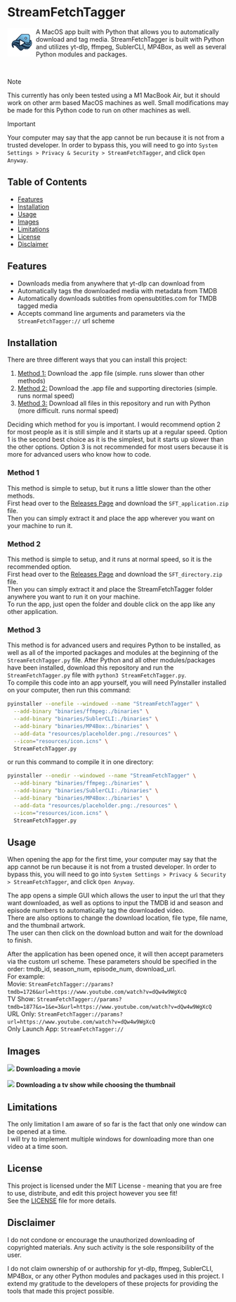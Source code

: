 # StreamFetchTagger

<img align="left" height="65vw" src="resources/StreamFetchTagger_icon_cropped.png">

A MacOS app built with Python that allows you to automatically download and tag media. StreamFetchTagger is built with Python and utilizes yt-dlp, ffmpeg, SublerCLI, MP4Box, as well as several Python modules and packages.

</br>

> [!NOTE]  
> This currently has only been tested using a M1 MacBook Air, but it should work on other arm based MacOS machines as well. Small modifications may be made for this Python code to run on other machines as well.

> [!IMPORTANT]  
> Your computer may say that the app cannot be run because it is not from a trusted developer. In order to bypass this, you will need to go into `System Settings > Privacy & Security > StreamFetchTagger`, and click `Open Anyway`.
## Table of Contents

- [Features](#features)
- [Installation](#installation)
- [Usage](#usage)
- [Images](#images)
- [Limitations](#limitations)
- [License](#license)
- [Disclaimer](#disclaimer)

## Features

- Downloads media from anywhere that yt-dlp can download from
- Automatically tags the downloaded media with metadata from TMDB
- Automatically downloads subtitles from opensubtitles.com for TMDB tagged media
- Accepts command line arguments and parameters via the `StreamFetchTagger://` url scheme

## Installation

There are three different ways that you can install this project:  
1. [Method 1:](#method-1) Download the .app file (simple. runs slower than other methods)
2. [Method 2:](#method-2) Download the .app file and supporting directories (simple. runs normal speed)
3. [Method 3:](#method-3) Download all files in this repository and run with Python (more difficult. runs normal speed)  

Deciding which method for you is important. I would recommend option 2 for most people as it is still simple and it starts up at a regular speed. Option 1 is the second best choice as it is the simplest, but it starts up slower than the other options. Option 3 is not recommended for most users because it is more for advanced users who know how to code.

### Method 1

This method is simple to setup, but it runs a little slower than the other methods.  
First head over to the [Releases Page](../../releases/latest) and download the `SFT_application.zip` file.  
Then you can simply extract it and place the app wherever you want on your machine to run it.

### Method 2

This method is simple to setup, and it runs at normal speed, so it is the recommended option.  
First head over to the [Releases Page](../../releases/latest) and download the `SFT_directory.zip` file.  
Then you can simply extract it and place the StreamFetchTagger folder anywhere you want to run it on your machine.  
To run the app, just open the folder and double click on the app like any other application.  

### Method 3

This method is for advanced users and requires Python to be installed, as well as all of the imported packages and modules at the beginning of the `StreamFetchTagger.py` file. After Python and all other modules/packages have been installed, download this repository and run the `StreamFetchTagger.py` file with `python3 StreamFetchTagger.py`.  
To compile this code into an app yourself, you will need PyInstaller installed on your computer, then run this command:  
```sh
pyinstaller --onefile --windowed --name "StreamFetchTagger" \
  --add-binary "binaries/ffmpeg:./binaries" \
  --add-binary "binaries/SublerCLI:./binaries" \
  --add-binary "binaries/MP4Box:./binaries" \
  --add-data "resources/placeholder.png:./resources" \
  --icon="resources/icon.icns" \
  StreamFetchTagger.py
```
or run this command to compile it in one directory:  
```sh
pyinstaller --onedir --windowed --name "StreamFetchTagger" \
  --add-binary "binaries/ffmpeg:./binaries" \
  --add-binary "binaries/SublerCLI:./binaries" \
  --add-binary "binaries/MP4Box:./binaries" \
  --add-data "resources/placeholder.png:./resources" \
  --icon="resources/icon.icns" \
  StreamFetchTagger.py
```

## Usage

When opening the app for the first time, your computer may say that the app cannot be run because it is not from a trusted developer. In order to bypass this, you will need to go into `System Settings > Privacy & Security > StreamFetchTagger`, and click `Open Anyway`.  

The app opens a simple GUI which allows the user to input the url that they want downloaded, as well as options to input the TMDB id and season and episode numbers to automatically tag the downloaded video.  
There are also options to change the download location, file type, file name, and the thumbnail artwork.  
The user can then click on the download button and wait for the download to finish.  

After the application has been opened once, it will then accept parameters via the custom url scheme. These parameters should be specified in the order: tmdb_id, season_num, episode_num, download_url.  
For example:  
Movie: `StreamFetchTagger://params?tmdb=1726&url=https://www.youtube.com/watch?v=dQw4w9WgXcQ`  
TV Show: `StreamFetchTagger://params?tmdb=1877&s=1&e=3&url=https://www.youtube.com/watch?v=dQw4w9WgXcQ`  
URL Only: `StreamFetchTagger://params?url=https://www.youtube.com/watch?v=dQw4w9WgXcQ`  
Only Launch App: `StreamFetchTagger://`  

## Images

<p align="left">
  <img src="https://i.imgur.com/AsHr3m7.png" width="400vw" />
  <strong>Downloading a movie</strong>
  <br>
  <br>
  <img src="https://i.imgur.com/f84gFOl.png" width="400vw" />
  <strong>Downloading a tv show while choosing the thumbnail</strong>
</p>

## Limitations

The only limitation I am aware of so far is the fact that only one window can be opened at a time.  
I will try to implement multiple windows for downloading more than one video at a time soon.  

## License

This project is licensed under the MIT License - meaning that you are free to use, distribute, and edit this project however you see fit!  
See the [LICENSE](./LICENSE) file for more details.

## Disclaimer

I do not condone or encourage the unauthorized downloading of copyrighted materials. Any such activity is the sole responsibility of the user.  

I do not claim ownership of or authorship for yt-dlp, ffmpeg, SublerCLI, MP4Box, or any other Python modules and packages used in this project. I extend my gratitude to the developers of these projects for providing the tools that made this project possible.  

